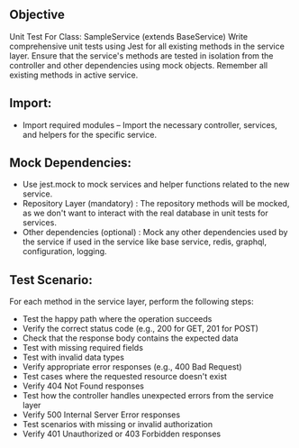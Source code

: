 ## Objective
Unit Test For Class: SampleService (extends BaseService)
Write comprehensive unit tests using Jest for all existing methods in the service layer. Ensure that the service's methods are tested in isolation from the controller and other dependencies using mock objects. Remember all existing methods in active service.

## Import: 
- Import required modules – Import the necessary controller, services, and helpers for the specific service.

## Mock Dependencies:
- Use jest.mock to mock services and helper functions related to the new service.
- Repository Layer (mandatory) : The repository methods will be mocked, as we don't want to interact with the real database in unit tests for services.
- Other dependencies (optional) : Mock any other dependencies used by the service if used in the service like base service, redis, graphql, configuration, logging.

## Test Scenario: 
For each method in the service layer, perform the following steps:
- Test the happy path where the operation succeeds
- Verify the correct status code (e.g., 200 for GET, 201 for POST)
- Check that the response body contains the expected data
- Test with missing required fields
- Test with invalid data types
- Verify appropriate error responses (e.g., 400 Bad Request)
- Test cases where the requested resource doesn't exist
- Verify 404 Not Found responses
- Test how the controller handles unexpected errors from the service layer
- Verify 500 Internal Server Error responses
- Test scenarios with missing or invalid authorization
- Verify 401 Unauthorized or 403 Forbidden responses
